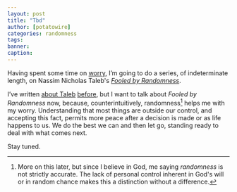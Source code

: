 ```yaml
---
layout: post
title: "Tbd"
author: [potatowire]
categories: randomness
tags: 
banner: 
caption:
---
```


Having spent some time on [worry][1], I’m going to do a series, of indeterminate length, on Nassim Nicholas Taleb's [*Fooled by Randomness*][2].

I’ve written [about Taleb][3] [before][4], but I want to talk about _Fooled by Randomness_ now, because, counterintuitively, randomness[^1] helps me with my worry. Understanding that most things are outside our control, and accepting this fact, permits more peace after a decision is made or as life happens to us. We do the best we can and then let go, standing ready to deal with what comes next.

Stay tuned.

[^1]:	More on this later, but since I believe in God, me saying *randomness* is not strictly accurate. The lack of personal control inherent in God's will or in random chance makes this a distinction without a difference.

[1]:	https://with.thegra.in/archive?search=worry
[2]:	https://www.amazon.com/dp/B001FA0W5W/?tag=potatowire-20
[3]:	https://with.thegra.in/the-wrong-examples
[4]:	https://with.thegra.in/predictions